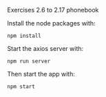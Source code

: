 Exercises 2.6 to 2.17 phonebook

Install the node packages with:

```
npm install
```

Start the axios server with:

```
npm run server
```

Then start the app with:

```
npm start
```